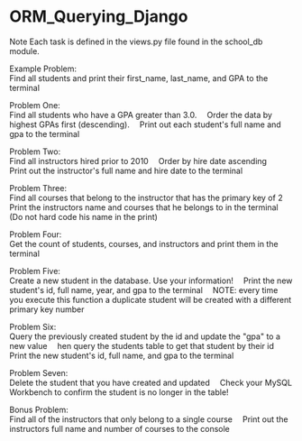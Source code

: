 # ORM_Querying_Django

Note Each task is defined in the views.py file found in the school_db module.

Example Problem:<br/>
Find all students and print their first_name, last_name, and GPA to the terminal

Problem One:<br/>
Find all students who have a GPA greater than 3.0. 
&emsp;Order the data by highest GPAs first (descending).
&emsp;Print out each student's full name and gpa to the terminal

Problem Two:<br/>
Find all instructors hired prior to 2010
&emsp;Order by hire date ascending
&emsp;Print out the instructor's full name and hire date to the terminal

Problem Three:<br/>
Find all courses that belong to the instructor that has the primary key of 2
&emsp;Print the instructors name and courses that he belongs to in the terminal
&emsp;(Do not hard code his name in the print)

Problem Four:<br/>
Get the count of students, courses, and instructors and print them in the terminal 

Problem Five:<br/>
Create a new student in the database. Use your information!
&emsp;Print the new student's id, full name, year, and gpa to the terminal
&emsp;NOTE: every time you execute this function a duplicate student will be created with a different primary key number

Problem Six:<br/>
Query the previously created student by the id and update the "gpa" to a new value
&emsp;hen query the students table to get that student by their id
&emsp;Print the new student's id, full name, and gpa to the terminal

Problem Seven:<br/>
Delete the student that you have created and updated
&emsp;Check your MySQL Workbench to confirm the student is no longer in the table!

Bonus Problem:<br/>
Find all of the instructors that only belong to a single course
&emsp;Print out the instructors full name and number of courses to the console
